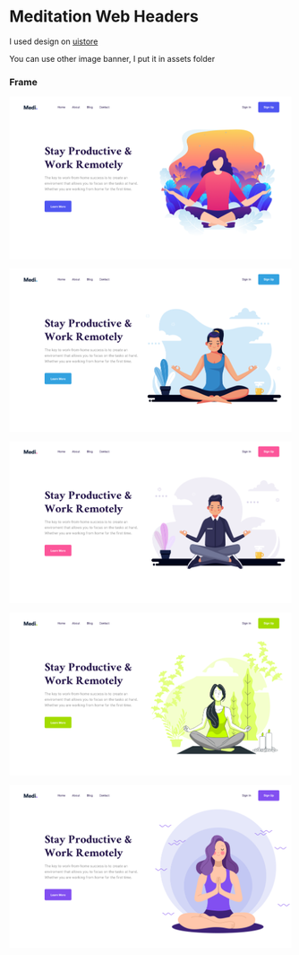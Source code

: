 # Meditation Web Headers

I used design on [uistore](https://www.uistore.design/items/medi-free-meditation-web-headers-for-figma/)

You can use other image banner, I put it in assets folder

### Frame

![Frame 1](/assets//frames/frame.png)

![Frame 2](/assets//frames/frame-1.png)

![Frame 3](/assets//frames/frame-2.png)

![Frame 4](/assets//frames/frame-3.png)

![Frame 5](/assets//frames/frame-4.png)